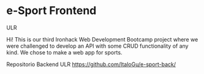 # e-Sport Frontend

ULR 

Hi! This is our third Ironhack Web Development Bootcamp project where we were challenged to develop an API with some CRUD functionality of any kind. We chose to make a web app for sports.


Repositorio Backend ULR https://github.com/ItaloGu/e-sport-back/
